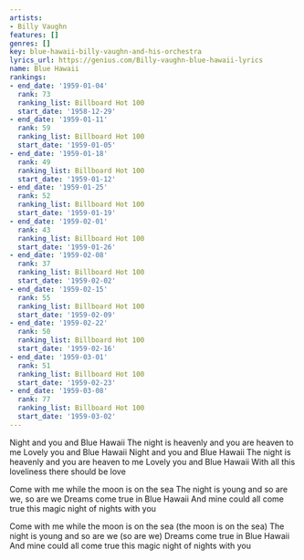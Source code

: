 ```yaml
---
artists:
- Billy Vaughn
features: []
genres: []
key: blue-hawaii-billy-vaughn-and-his-orchestra
lyrics_url: https://genius.com/Billy-vaughn-blue-hawaii-lyrics
name: Blue Hawaii
rankings:
- end_date: '1959-01-04'
  rank: 73
  ranking_list: Billboard Hot 100
  start_date: '1958-12-29'
- end_date: '1959-01-11'
  rank: 59
  ranking_list: Billboard Hot 100
  start_date: '1959-01-05'
- end_date: '1959-01-18'
  rank: 49
  ranking_list: Billboard Hot 100
  start_date: '1959-01-12'
- end_date: '1959-01-25'
  rank: 52
  ranking_list: Billboard Hot 100
  start_date: '1959-01-19'
- end_date: '1959-02-01'
  rank: 43
  ranking_list: Billboard Hot 100
  start_date: '1959-01-26'
- end_date: '1959-02-08'
  rank: 37
  ranking_list: Billboard Hot 100
  start_date: '1959-02-02'
- end_date: '1959-02-15'
  rank: 55
  ranking_list: Billboard Hot 100
  start_date: '1959-02-09'
- end_date: '1959-02-22'
  rank: 50
  ranking_list: Billboard Hot 100
  start_date: '1959-02-16'
- end_date: '1959-03-01'
  rank: 51
  ranking_list: Billboard Hot 100
  start_date: '1959-02-23'
- end_date: '1959-03-08'
  rank: 77
  ranking_list: Billboard Hot 100
  start_date: '1959-03-02'
---
```

Night and you and Blue Hawaii
The night is heavenly and you are heaven to me
Lovely you and Blue Hawaii
Night and you and Blue Hawaii
The night is heavenly and you are heaven to me
Lovely you and Blue Hawaii
With all this loveliness there should be love

Come with me while the moon is on the sea
The night is young and so are we, so are we
Dreams come true in Blue Hawaii
And mine could all come true this magic night of nights with you

Come with me while the moon is on the sea (the moon is on the sea)
The night is young and so are we (so are we)
Dreams come true in Blue Hawaii
And mine could all come true this magic night of nights with you
